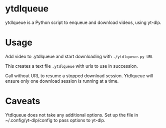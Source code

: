 # ytdlqueue
ytdlqueue is a Python script to enqueue and download videos, using yt-dlp.

# Usage
Add video to .ytdlqueue and start downloading with 
`./ytdlqueue.py URL`

This creates a text file `.ytdlqueue` with urls to use in succession.

Call without URL to resume a stopped download session. Ytdlqueue will ensure only one download session is running at a time.

# Caveats
Ytdlqueue does not take any additional options. Set up the file in ~/.config/yt-dlp/config to pass options to yt-dlp.

